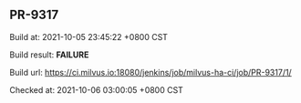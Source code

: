 <h2><a name="pr-9317" class="anchor" href="#pr-9317" rel="nofollow" aria-hidden="true"><span class="octicon octicon-link"></span></a>PR-9317</h2>

<p>Build at: 2021-10-05 23:45:22 +0800 CST</p>

<p>Build result: <strong>FAILURE</strong></p>

<p>Build url: <a href="https://ci.milvus.io:18080/jenkins/job/milvus-ha-ci/job/PR-9317/1/" rel="nofollow">https://ci.milvus.io:18080/jenkins/job/milvus-ha-ci/job/PR-9317/1/</a></p>

<p>Checked at: 2021-10-06 03:00:05 +0800 CST</p>
